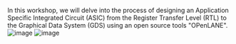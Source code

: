 In this workshop, we will delve into the process of designing an Application Specific Integrated Circuit (ASIC) from the Register Transfer Level (RTL) to the Graphical Data System (GDS) using an open source tools "OPenLANE".
![image](https://github.com/user-attachments/assets/bd1a81ba-7746-4daf-8dbb-c4d35a13ed9f)
![image](https://github.com/user-attachments/assets/5e645a0f-1b74-44ae-9168-f44e83b0ba77)

